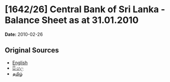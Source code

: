 # [1642/26] Central Bank of Sri Lanka - Balance Sheet as at 31.01.2010

**Date:** 2010-02-26

## Original Sources

- [English](https://documents.gov.lk/view/extra-gazettes/2010/2/1642-26_E.pdf)
- [සිංහල](https://documents.gov.lk/view/extra-gazettes/2010/2/1642-26_S.pdf)
- [தமிழ்](https://documents.gov.lk/view/extra-gazettes/2010/2/1642-26_T.pdf)

